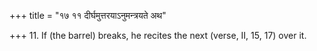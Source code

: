 +++
title = "१७ ११ दीर्घमुत्तरयाऽनुमन्त्रयते अथ"

+++
11. If (the barrel) breaks, he recites the next (verse, II, 15, 17) over it.
